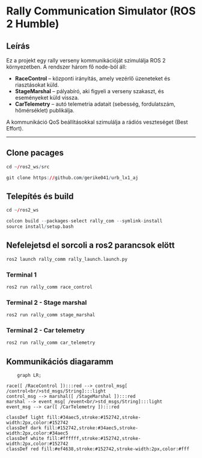# Rally Communication Simulator (ROS 2 Humble)

## Leírás
Ez a projekt egy rally verseny kommunikációját szimulálja ROS 2 környezetben.
A rendszer három fő node-ból áll:
- **RaceControl** – központi irányítás, amely vezérlő üzeneteket és riasztásokat küld.
- **StageMarshal** – pályabíró, aki figyeli a verseny szakaszt, és eseményeket küld vissza.
- **CarTelemetry** – autó telemetria adatait (sebesség, fordulatszám, hőmérséklet) publikálja.

A kommunikáció QoS beállításokkal szimulálja a rádiós veszteséget (Best Effort).

---
## Clone pacages

``` r
cd ~/ros2_ws/src
```
```  r
git clone https://github.com/gerike041/urb_lx1_aj
```

## Telepítés és build

```r
cd ~/ros2_ws
```
```r
colcon build --packages-select rally_com --symlink-install
source install/setup.bash
```
## Nefelejetsd el sorcoli a ros2 parancsok elött
```r
ros2 launch rally_comm rally_launch.launch.py
```
### Terminal 1
```r
ros2 run rally_comm race_control
```

### Terminal 2 - Stage marshal
```r
ros2 run rally_comm stage_marshal
```

### Terminal 2 - Car telemetry
```r
ros2 run rally_comm car_telemetry
```

## Kommunikációs diagaramm

```mermaid
    graph LR;

race([ /RaceControl ]):::red --> control_msg[ /control<br/>std_msgs/String]:::light
control_msg --> marshal([ /StageMarshal ]):::red
marshal --> event_msg[ /event<br/>std_msgs/String]:::light
event_msg --> car([ /CarTelemetry ]):::red

classDef light fill:#34aec5,stroke:#152742,stroke-width:2px,color:#152742  
classDef dark fill:#152742,stroke:#34aec5,stroke-width:2px,color:#34aec5
classDef white fill:#ffffff,stroke:#152742,stroke-width:2px,color:#152742
classDef red fill:#ef4638,stroke:#152742,stroke-width:2px,color:#fff

```
